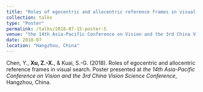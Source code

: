 ```yaml
---
title: "Roles of egocentric and allocentric reference frames in visual search."
collection: talks
type: "Poster"
permalink: /talks/2018-07-15-poster-5
venue: "the 14th Asia-Pacific Conference on Vision and the 3rd China Vision Science Conference"
date: 2018-07
location: "Hangzhou, China"
---
```


Chen, Y., **Xu, Z.-X.**, & Kuai, S.-G. (2018). Roles of egocentric and allocentric reference frames in visual search. Poster presented at *the 14th Asia-Pacific Conference on Vision and the 3rd China Vision Science Conference*, Hangzhou, China. 
